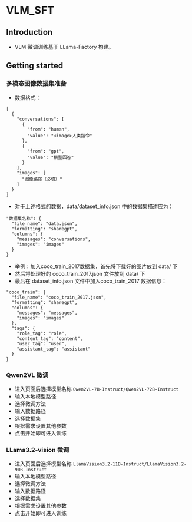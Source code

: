 # VLM_SFT

## Introduction

- VLM 微调训练基于 LLama-Factory 构建。

## Getting started

### 多模态图像数据集准备
- 数据格式：
```
[
  {
    "conversations": [
      {
        "from": "human",
        "value": "<image>人类指令"
      },
      {
        "from": "gpt",
        "value": "模型回答"
      }
    ],
    "images": [
      "图像路径（必填）"
    ]
  }
]
```
- 对于上述格式的数据，data/dataset_info.json 中的数据集描述应为：
```
"数据集名称": {
  "file_name": "data.json",
  "formatting": "sharegpt",
  "columns": {
    "messages": "conversations",
    "images": "images"
  }
}
```
- 举例：加入coco_train_2017数据集，首先将下载好的图片放到 data/ 下
- 然后将处理好的 coco_train_2017.json 文件放到 data/ 下
- 最后在 dataset_info.json 文件中加入coco_train_2017 数据信息：
```
"coco_train": {
  "file_name": "coco_train_2017.json",
  "formatting": "sharegpt",
  "columns": {
    "messages": "messages",
    "images": "images"
  },
  "tags": {
    "role_tag": "role",
    "content_tag": "content",
    "user_tag": "user",
    "assistant_tag": "assistant"
  }
}
```

### Qwen2VL 微调
- 进入页面后选择模型名称 ```Qwen2VL-7B-Instruct/Qwen2VL-72B-Instruct```
- 输入本地模型路径
- 选择微调方法
- 输入数据路径
- 选择数据集
- 根据需求设置其他参数
- 点击开始即可进入训练

### LLama3.2-vision 微调
- 进入页面后选择模型名称 ```LlamaVision3.2-11B-Instruct/LlamaVision3.2-90B-Instruct```
- 输入本地模型路径
- 选择微调方法
- 输入数据路径
- 选择数据集
- 根据需求设置其他参数
- 点击开始即可进入训练





